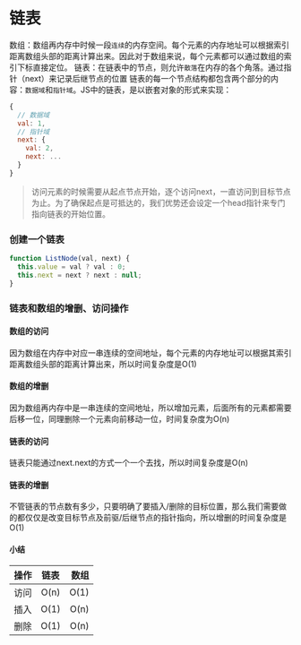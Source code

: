 # 链表
数组：数组再内存中时候一段`连续`的内存空间。每个元素的内存地址可以根据索引距离数组头部的距离计算出来。因此对于数组来说，每个元素都可以通过数组的索引下标直接定位。
链表：在链表中的节点，则允许`散落`在内存的各个角落。通过指针（next）来记录后继节点的位置
链表的每一个节点结构都包含两个部分的内容：`数据域`和`指针域`。JS中的链表，是以嵌套对象的形式来实现：
```js
{
  // 数据域
  val: 1,
  // 指针域
  next: {
    val: 2,
    next: ...
  }
}
```

> 访问元素的时候需要从起点节点开始，逐个访问next，一直访问到目标节点为止。为了确保起点是可抵达的，我们优势还会设定一个head指针来专门指向链表的开始位置。

### 创建一个链表
```js
function ListNode(val, next) {
  this.value = val ? val : 0;
  this.next = next ? next : null;
}
```

### 链表和数组的增删、访问操作
#### 数组的访问
因为数组在内存中对应一串连续的空间地址，每个元素的内存地址可以根据其索引距离数组头部的距离计算出来，所以时间复杂度是O(1)

#### 数组的增删
因为数组再内存中是一串连续的空间地址，所以增加元素，后面所有的元素都需要后移一位，同理删除一个元素向前移动一位，时间复杂度为O(n)

#### 链表的访问
链表只能通过next.next的方式一个一个去找，所以时间复杂度是O(n)

#### 链表的增删
不管链表的节点数有多少，只要明确了要插入/删除的目标位置，那么我们需要做的都仅仅是改变目标节点及前驱/后继节点的指针指向，所以增删的时间复杂度是O(1)

#### 小结
操作|链表|数组
-|:-:|-:
访问|O(n)|O(1)
插入|O(1)|O(n)
删除|O(1)|O(n)





